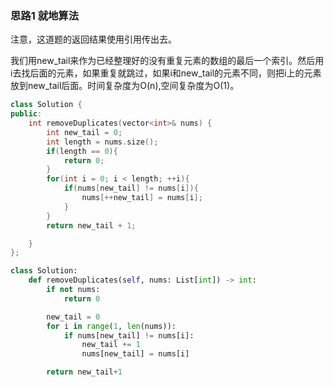 ### 思路1 就地算法

注意，这道题的返回结果使用引用传出去。

我们用new_tail来作为已经整理好的没有重复元素的数组的最后一个索引。然后用i去找后面的元素，如果重复就跳过，如果i和new_tail的元素不同，则把i上的元素放到new_tail后面。时间复杂度为O(n),空间复杂度为O(1)。

```cpp
class Solution {
public:
    int removeDuplicates(vector<int>& nums) {
        int new_tail = 0;
        int length = nums.size();
        if(length == 0){
            return 0;
        }
        for(int i = 0; i < length; ++i){
            if(nums[new_tail] != nums[i]){
                nums[++new_tail] = nums[i];
            }
        }
        return new_tail + 1;

    }
};
```

```python
class Solution:
    def removeDuplicates(self, nums: List[int]) -> int:
        if not nums:
            return 0

        new_tail = 0
        for i in range(1, len(nums)):
            if nums[new_tail] != nums[i]:
                new_tail += 1
                nums[new_tail] = nums[i]

        return new_tail+1
```